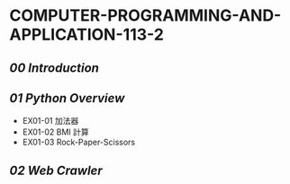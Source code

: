 # COMPUTER-PROGRAMMING-AND-APPLICATION-113-2

## *00 Introduction*

## *01 Python Overview*

- EX01-01 加法器
- EX01-02 BMI 計算
- EX01-03 Rock-Paper-Scissors

## *02 Web Crawler*


